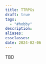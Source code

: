 ```yaml
---
title: TTRPGs
draft: true
tags:
  - "#hobby"
description: 
aliases: 
cssclasses: 
date: 2024-02-06
---
```

TBD